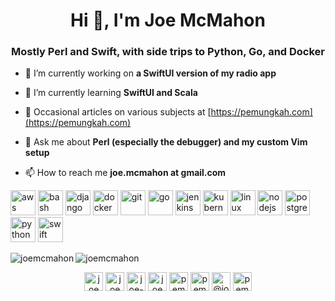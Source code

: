 <h1 align="center">Hi 👋, I'm Joe McMahon</h1>
<h3 align="center">Mostly Perl and Swift, with side trips to Python, Go, and Docker</h3>

- 🔭 I’m currently working on **a SwiftUI version of my radio app**

- 🌱 I’m currently learning **SwiftUI and Scala**

- 📝 Occasional articles on various subjects at [https://pemungkah.com](https://pemungkah.com)

- 💬 Ask me about **Perl (especially the debugger) and my custom Vim setup**

- 📫 How to reach me **joe.mcmahon at gmail.com**

<p align="left"><img src="https://devicons.github.io/devicon/devicon.git/icons/amazonwebservices/amazonwebservices-original-wordmark.svg" alt="aws" width="40" height="40"/> <img src="https://www.vectorlogo.zone/logos/gnu_bash/gnu_bash-icon.svg" alt="bash" width="40" height="40"/> <img src="https://devicons.github.io/devicon/devicon.git/icons/django/django-original.svg" alt="django" width="40" height="40"/> <img src="https://devicons.github.io/devicon/devicon.git/icons/docker/docker-original-wordmark.svg" alt="docker" width="40" height="40"/> <img src="https://www.vectorlogo.zone/logos/git-scm/git-scm-icon.svg" alt="git" width="40" height="40"/> <img src="https://devicons.github.io/devicon/devicon.git/icons/go/go-original.svg" alt="go" width="40" height="40"/> <img src="https://www.vectorlogo.zone/logos/jenkins/jenkins-icon.svg" alt="jenkins" width="40" height="40"/> <img src="https://www.vectorlogo.zone/logos/kubernetes/kubernetes-icon.svg" alt="kubernetes" width="40" height="40"/> <img src="https://devicons.github.io/devicon/devicon.git/icons/linux/linux-original.svg" alt="linux" width="40" height="40"/> <img src="https://devicons.github.io/devicon/devicon.git/icons/nodejs/nodejs-original-wordmark.svg" alt="nodejs" width="40" height="40"/> <img src="https://devicons.github.io/devicon/devicon.git/icons/postgresql/postgresql-original-wordmark.svg" alt="postgresql" width="40" height="40"/> <img src="https://devicons.github.io/devicon/devicon.git/icons/python/python-original.svg" alt="python" width="40" height="40"/> <img src="https://devicons.github.io/devicon/devicon.git/icons/swift/swift-original-wordmark.svg" alt="swift" width="40" height="40"/></p><img align="left" src="https://github-readme-stats.vercel.app/api/top-langs/?username=joemcmahon&layout=compact&hide=html" alt="joemcmahon" />

<img align="center" src="https://github-readme-stats.vercel.app/api?username=joemcmahon&show_icons=true" alt="joemcmahon" />

<p align="center">
<a href="https://dev.to/joemcmahon" target="blank"><img align="center" src="https://cdn.jsdelivr.net/npm/simple-icons@3.0.1/icons/dev-dot-to.svg" alt="joemcmahon" height="30" width="30" /></a>
<a href="https://twitter.com/joemcmahon" target="blank"><img align="center" src="https://cdn.jsdelivr.net/npm/simple-icons@3.0.1/icons/twitter.svg" alt="joemcmahon" height="30" width="30" /></a>
<a href="https://linkedin.com/in/joe-mcmahon-0891a" target="blank"><img align="center" src="https://cdn.jsdelivr.net/npm/simple-icons@3.0.1/icons/linkedin.svg" alt="joe-mcmahon-0891a" height="30" width="30" /></a>
<a href="https://stackoverflow.com/users/joemcmahon" target="blank"><img align="center" src="https://cdn.jsdelivr.net/npm/simple-icons@3.0.1/icons/stackoverflow.svg" alt="joemcmahon" height="30" width="30" /></a>
<a href="https://fb.com/pemungkah" target="blank"><img align="center" src="https://cdn.jsdelivr.net/npm/simple-icons@3.0.1/icons/facebook.svg" alt="pemungkah" height="30" width="30" /></a>
<a href="https://instagram.com/pemungkah" target="blank"><img align="center" src="https://cdn.jsdelivr.net/npm/simple-icons@3.0.1/icons/instagram.svg" alt="pemungkah" height="30" width="30" /></a>
<a href="https://medium.com/@joe.mcmahon_71078" target="blank"><img align="center" src="https://cdn.jsdelivr.net/npm/simple-icons@3.0.1/icons/medium.svg" alt="@joe.mcmahon_71078" height="30" width="30" /></a>
<a href="https://www.youtube.com/c/pemungkah" target="blank"><img align="center" src="https://cdn.jsdelivr.net/npm/simple-icons@3.0.1/icons/youtube.svg" alt="pemungkah" height="30" width="30" /></a>
</p>
